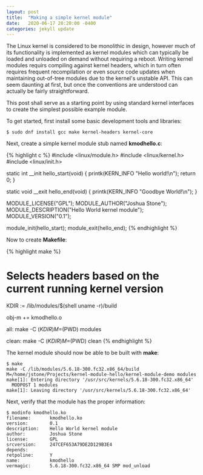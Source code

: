 ```yaml
---
layout: post
title:  "Making a simple kernel module"
date:   2020-06-17 20:20:00 -0400
categories: jekyll update
---
```


The Linux kernel is considered to be monolithic in design, however much of its functionality is implemented as kernel modules which can typically be loaded and unloaded on demand without requiring a reboot. Writing kernel modules requirs compiling against kernel headers, which in turn often requires frequent recompilation or even source code updates when maintaining out-of-tree modules due to the kernel's unstable API. This can seem daunting at first, but once the conventions are understood can actually be fairly straightforward.

This post shall serve as a starting point by using standard kernel interfaces to create the simplest possible example module. 

To get started, first install some basic development tools and libraries: 

```
$ sudo dnf install gcc make kernel-headers kernel-core
```

Next, create a simple kernel module stub named **kmodhello.c**:

{% highlight c %}
#include <linux/module.h>
#include <linux/kernel.h>
#include <linux/init.h>

static int __init hello_start(void)
{
        printk(KERN_INFO "Hello world!\n");
        return 0;
}

static void __exit hello_end(void)
{
        printk(KERN_INFO "Goodbye World!\n");
}

MODULE_LICENSE("GPL");
MODULE_AUTHOR("Joshua Stone");
MODULE_DESCRIPTION("Hello World kernel module");
MODULE_VERSION("0.1");

module_init(hello_start);
module_exit(hello_end);
{% endhighlight %}

Now to create **Makefile**:

{% highlight make %}
# Selects headers based on the current running kernel version
KDIR := /lib/modules/$(shell uname -r)/build

obj-m += kmodhello.o

all:
	make -C $(KDIR) M=$(PWD) modules

clean:
	make -C $(KDIR) M=$(PWD) clean
{% endhighlight %}

The kernel module should now be able to be built with **make**:

```
$ make
make -C /lib/modules/5.6.18-300.fc32.x86_64/build M=/home/jstone/Projects/kernel-module-hello/kernel-module-demo modules
make[1]: Entering directory '/usr/src/kernels/5.6.18-300.fc32.x86_64'
  MODPOST 1 modules
make[1]: Leaving directory '/usr/src/kernels/5.6.18-300.fc32.x86_64'
```

Next, verify that the module has the proper information:

```
$ modinfo kmodhello.ko
filename:       kmodhello.ko
version:        0.1
description:    Hello World kernel module
author:         Joshua Stone
license:        GPL
srcversion:     247CEF653A79DE2D129B3E4
depends:        
retpoline:      Y
name:           kmodhello
vermagic:       5.6.18-300.fc32.x86_64 SMP mod_unload 
```
